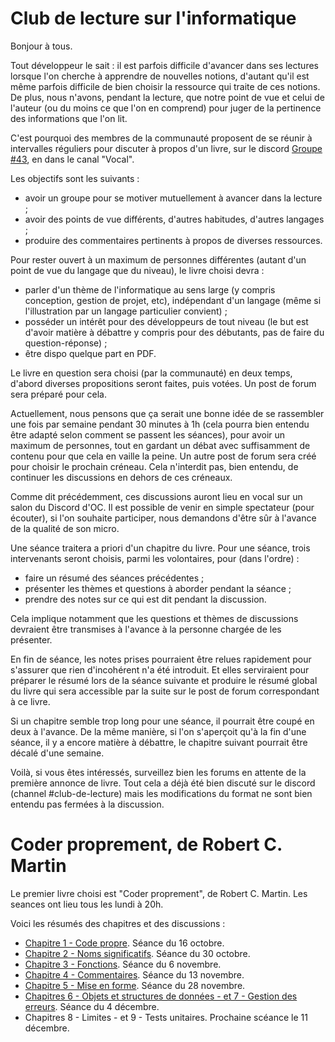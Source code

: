 # Club de lecture sur l'informatique

Bonjour à tous.

Tout développeur le sait : il est parfois difficile d'avancer dans ses lectures lorsque l'on cherche à 
apprendre de nouvelles notions, d'autant qu'il est même parfois difficile de bien choisir la ressource 
qui traite de ces notions. De plus, nous n'avons, pendant la lecture, que notre point de vue et celui 
de l'auteur (ou du moins ce que l'on en comprend) pour juger de la pertinence des informations que l'on lit.

C'est pourquoi des membres de la communauté proposent de se réunir à intervalles réguliers pour discuter 
à propos d'un livre, sur le discord [Groupe #43](https://discord.gg/P8dmVSs), en dans le canal "Vocal".

Les objectifs sont les suivants :

- avoir un groupe pour se motiver mutuellement à avancer dans la lecture ;
- avoir des points de vue différents, d'autres habitudes, d'autres langages ;
- produire des commentaires pertinents à propos de diverses ressources.

Pour rester ouvert à un maximum de personnes différentes (autant d'un point de vue du langage que du niveau), 
le livre choisi devra :

- parler d'un thème de l'informatique au sens large (y compris conception, gestion de projet, etc), indépendant 
d'un langage (même si l'illustration par un langage particulier convient) ;
- posséder un intérêt pour des développeurs de tout niveau (le but est d'avoir matière à débattre y compris pour 
des débutants, pas de faire du question-réponse) ;
- être dispo quelque part en PDF.

Le livre en question sera choisi (par la communauté) en deux temps, d'abord diverses propositions seront faites, 
puis votées. Un post de forum sera préparé pour cela.

Actuellement, nous pensons que ça serait une bonne idée de se rassembler une fois par semaine pendant 30 minutes 
à 1h (cela pourra bien entendu être adapté selon comment se passent les séances), pour avoir un maximum de personnes, 
tout en gardant un débat avec suffisamment de contenu pour que cela en vaille la peine. Un autre post de forum sera 
créé pour choisir le prochain créneau. Cela n'interdit pas, bien entendu, de continuer les discussions en dehors de 
ces créneaux.

Comme dit précédemment, ces discussions auront lieu en vocal sur un salon du Discord d'OC. Il est possible de 
venir en simple spectateur (pour écouter), si l'on souhaite participer, nous demandons d'être sûr à l'avance de 
la qualité de son micro.

Une séance traitera a priori d'un chapitre du livre. Pour une séance, trois intervenants seront choisis, parmi les 
volontaires, pour (dans l'ordre) :

- faire un résumé des séances précédentes ;
- présenter les thèmes et questions à aborder pendant la séance ;
- prendre des notes sur ce qui est dit pendant la discussion.

Cela implique notamment que les questions et thèmes de discussions devraient être transmises à l'avance à la personne 
chargée de les présenter.

En fin de séance, les notes prises pourraient être relues rapidement pour s'assurer que rien d'incohérent n'a été 
introduit. Et elles serviraient pour préparer le résumé lors de la séance suivante et produire le résumé global du 
livre qui sera accessible par la suite sur le post de forum correspondant à ce livre.

Si un chapitre semble trop long pour une séance, il pourrait être coupé en deux à l'avance. De la même manière, si 
l'on s'aperçoit qu'à la fin d'une séance, il y a encore matière à débattre, le chapitre suivant pourrait être décalé 
d'une semaine.

Voilà, si vous êtes intéressés, surveillez bien les forums en attente de la première annonce de livre. Tout cela a 
déjà été bien discuté sur le discord (channel #club-de-lecture) mais les modifications du format ne sont bien entendu 
pas fermées à la discussion.

# Coder proprement, de Robert C. Martin

Le premier livre choisi est "Coder proprement", de Robert C. Martin. Les seances ont lieu tous les lundi à 20h.

Voici les résumés des chapitres et des discussions :

- [Chapitre 1 - Code propre](chapitre_01.md). Séance du 16 octobre.
- [Chapitre 2 - Noms significatifs](chapitre_02.md). Séance du 30 octobre.
- [Chapitre 3 - Fonctions](chapitre_03.md). Séance du 6 novembre.
- [Chapitre 4 - Commentaires](chapitre_04.md). Séance du 13 novembre.
- [Chapitre 5 - Mise en forme](chapitre_05.md). Séance du 28 novembre.
- [Chapitres 6 - Objets et structures de données - et 7 - Gestion des erreurs](chapitre_06_07.md). Séance du 4 décembre.
- Chapitres 8 - Limites - et 9 - Tests unitaires. Prochaine scéance le 11 décembre.
